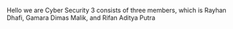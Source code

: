 Hello we are Cyber Security 3 consists of three members, which is Rayhan Dhafi, Gamara Dimas Malik, and Rifan Aditya Putra